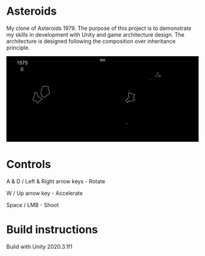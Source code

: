 # Asteroids
My clone of Asteroids 1979. The purpose of this project is to demonstrate my skills
in development with Unity and game architecture design. The architecture is designed
following the composition over inheritance principle.

![](Gifs/demo.gif)

# Controls
A & D / Left & Right arrow keys - Rotate

W / Up arrow key - Accelerate

Space / LMB - Shoot  

# Build instructions
Build with Unity 2020.3.1f1